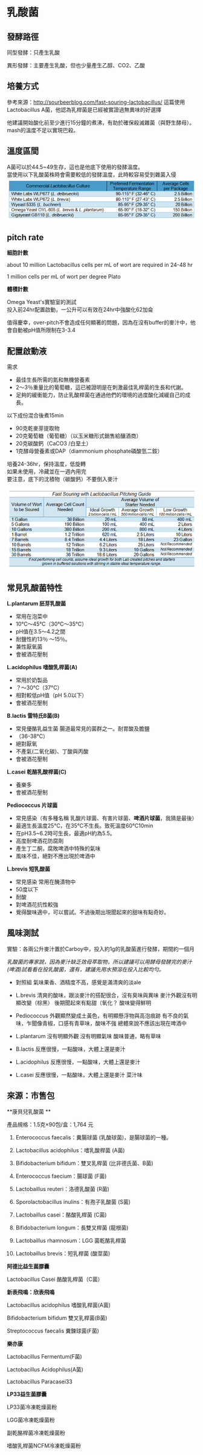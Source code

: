 # 乳酸菌

## 發酵路徑

同型發酵：只產生乳酸

異形發酵：主要產生乳酸，但也少量產生乙醇、CO2、乙酸

## 培養方式

參考來源：<http://sourbeerblog.com/fast-souring-lactobacillus/>
這篇使用Lactobacillus A菌，他認為乳桿菌是已經被實證過無異味的好選擇  

他建議開始酸化前至少進行15分鐘的煮沸，有助於確保殺滅雜菌（與野生酵母）。mash的溫度不足以實現巴殺。

## 溫度區間

A菌可以於44.5~49生存，這也是他底下使用的發酵溫度。  
當使用以下乳酸菌株時會需要較低的發酵溫度，此時較容易受到雜菌入侵
![](img/sour1.jpg)


## pitch rate

**細胞計數**

about 10 million Lactobacillus cells per mL of wort are required in 24-48 hr

1 million cells per mL of wort per degree Plato

**體積計數**

Omega Yeast's實驗室的測試  
投入前24hr配置啟動，一公升可以有效在24hr中強酸化62加侖

值得慶幸，over-pitch不會造成任何顯著的問題，因為在沒有buffer的麥汁中，他會自動被pH值所限制在3-3.4

## 配置啟動液

需求

* 最佳生長所需的氮和無機營養素
* 2〜3％重量比的葡萄糖，這已被證明是在刺激最佳乳桿菌的生長和代謝。
* 足夠的緩衝能力，防止乳酸桿菌在通過他們的環境的過度酸化減緩自己的成長。

以下成份混合後煮15min

* 90克乾麥芽提取物
* 20克葡萄糖（葡萄糖）（以玉米糖形式銷售給釀酒商）
* 20克碳酸鈣（CaCO3 /白堊土）
* 1克酵母營養素或DAP（diammonium phosphate磷酸氫二銨）

培養24-36hr，保持溫度，低旋轉  
如果未使用，冷藏並在一週內用完  
要注意，底下的沈積物（碳酸鈣）不要倒入麥汁

![](img/sour2.jpg)


## 常見乳酸菌特性

**L.plantarum 胚芽乳酸菌**

*   常用在泡菜中 
*   10℃～45℃（30℃～35℃）
*   pH值在3.5～4.2之間 
*   耐鹽性約13％ ～15％。
*   兼性厭氧菌
*   會被酒花壓制

**L.acidophilus 嗜酸乳桿菌(A)**

*   常用於奶製品 
*   ？～30°C（37°C）
*   相對較低pH值（pH 5.0以下）
*   會被酒花壓制

**B.lactis 雷特氏B菌(B)**

*    常見優酪乳益生菌 腸道最常見的菌群之一。耐胃酸及膽鹽
*   （36-38℃）
*   絕對厭氧
*   不產氣(二氧化碳)、丁酸與丙酸
*   會被酒花壓制

**L.casei 乾酪乳酸桿菌(C)**

*   養樂多
*   會被酒花壓制

**Pediococcus 片球菌**

*   常見感染（有多種名稱 乳酸片球菌、有害片球菌、**啤酒片球菌**，我猜是最後）
*   最適生長溫度25℃，在35℃不生長。致死溫度60℃10min
*   在pH3.5~6.2時可生長，最適pH約為5.5。
*   高度耐啤酒花防腐劑
*   產生丁二酮，腐敗啤酒中特殊的氣味
*   風味不佳，絕對不應出現於啤酒中

**L.brevis 短乳酸菌**

*   常見感染 常用在醃漬物中
*   50度以下
*   耐酸
*   對啤酒花抗性較強
*   覺得酸味適中，可以嘗試。不過後期出現聞起來的甜味有點奇妙。


## 風味測試

實驗：各兩公升麥汁置於Carboy中，投入約1g的乳酸菌進行發酵，期間約一個月

*乳酸菌的專家說，因為麥汁缺乏效母萃取物，所以建議可以用酵母發酵完的麥汁(啤酒)試看看在投乳酸菌，還有，建議先用水預溶在投入比較均勻。*

* 對照組
氣味果香、酒精度不高，感覺是滿清爽的淡ale

* L.brevis
清爽的酸味，跟淡麥汁的搭配很合，沒有臭味與異味
麥汁外觀沒有明顯改變（棕黑）
後期聞起來有點甜（氧化？
酸味變得鮮明

* Pediococcus
外觀顯然變成土黃色，有明顯懸浮物與高泡痕跡
有不良的氣味，乍聞像青椒，口感有青草味，酸味不強
總體來說不應該出現在啤酒中

* L.plantarum
沒有明顯外觀
沒有明顯氣味
酸味普通，略有草味

* B.lactis
反應很慢，一點酸味，大體上還是麥汁

* L.acidophilus
反應很慢，一點酸味，大體上還是麥汁

* L.casei
反應很慢，一點酸味，大體上還是麥汁
菜汁味





## 來源：市售包

**康貝兒乳酸菌 **

產品規格：1.5克×90包/盒：1,764 元

1. Enterococcus faecalis：糞腸球菌 (乳酸球菌)，是腸球菌的一種。

2. Lactobacillus acidophilus：嗜乳酸桿菌 (A菌)

3. Bifidobacterium bifidum：雙叉乳桿菌 (比非德氏菌、B菌)

4. Enterococcus faecium：腸球菌 (F菌)

5. Lactobaillus reuteri：洛德乳酸菌 (R菌)

6. Sporolactobacillus inulins：有孢子乳酸菌 (S菌)

7. Lactobaillus casei：酪酸乳桿菌 (C菌)

8. Bifidobacterium longum：長雙叉桿菌 (龍根菌)

9. Lactobaillus rhamnosum：LGG 菌乾酪乳桿菌

10. Lactobaillus brevis：短乳桿菌 (酸莖菌)

**阿德比益生菌膠囊**

Lactobacillus Casei 酪酸乳桿菌（C菌）

**新表飛鳴：欣表飛鳴**

Lactobacillus acidophilus 嗜酸乳桿菌(A菌)

Bifidobacterium bifidum 雙叉乳桿菌(B菌)

Streptococcus faecalis 糞鍊球菌(F菌)

**樂亦康**

Lactobacillus Fermentum(F菌)

Lactobacillus Acidophilus(A菌)

Lactobacillus Paracasei33

**LP33益生菌膠囊**

LP33菌冷凍乾燥菌粉

LGG菌冷凍乾燥菌粉

副乾酪桿菌冷凍乾燥菌粉

嗜酸乳桿菌NCFM冷凍乾燥菌粉
